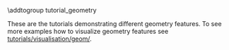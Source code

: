 \addtogroup tutorial_geometry

These are the tutorials demonstrating different geometry features. To see more examples how to visualize geometry features see [tutorials/visualisation/geom/](https://root.cern/doc/master/group__tutorial__geom.html).